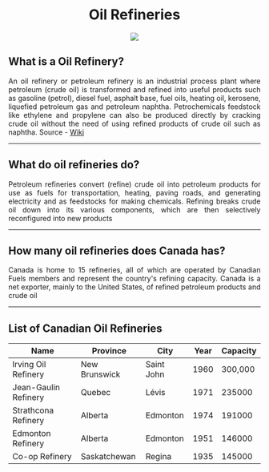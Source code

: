 <h1 align = "center">Oil Refineries</h1>

<p align = "center">
<img src = "https://www.fuel.crs/wcm/connect/www.fuel.crs1162/81559e8f-bb7d-45e0-81ef-bbb2fcaaa8f2/1/3329-RefinedatHome_coopfuelInside.jpg?MOD=AJPERES&CVID=">
</p>

## What is a Oil Refinery?

<p align = "justify">An oil refinery or petroleum refinery is an industrial process plant where petroleum (crude oil) is transformed and refined into useful products such as gasoline (petrol), diesel fuel, asphalt base, fuel oils, heating oil, kerosene, liquefied petroleum gas and petroleum naphtha. Petrochemicals feedstock like ethylene and propylene can also be produced directly by cracking crude oil without the need of using refined products of crude oil such as naphtha. Source - <a href = "https://en.wikipedia.org/wiki/Oil_refinery">Wiki</a></p>

---

## What do oil refineries do?

<p align = "justify">Petroleum refineries convert (refine) crude oil into petroleum products for use as fuels for transportation, heating, paving roads, and generating electricity and as feedstocks for making chemicals. Refining breaks crude oil down into its various components, which are then selectively reconfigured into new products</p>

---

## How many oil refineries does Canada has?

<p align = "justify">Canada is home to 15 refineries, all of which are operated by Canadian Fuels members and represent the country's refining capacity. Canada is a net exporter, mainly to the United States, of refined petroleum products and crude oil</p>


---

## List of Canadian Oil Refineries

| Name     | Province | City | Year | Capacity |
| -------- | ------- | -------- | ------- | -------- |
| Irving Oil Refinery   | New Brunswick | Saint John  | 1960 | 300,000 |
| Jean-Gaulin Refinery   | Quebec  | Lévis  | 1971 | 235000 |
| Strathcona Refinery   | Alberta  | Edmonton  | 1974 | 191000 |
| Edmonton Refinery   | Alberta  | Edmonton  | 1951 | 146000 |
| Co-op Refinery    | Saskatchewan  | Regina  | 1935 | 145000 |





